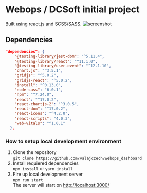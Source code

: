# Webops / DCSoft initial project
   
Built using react.js and SCSS/SASS.
![screenshot](https://raw.githubusercontent.com/valajczech/webops_dashboard/master/screenshot.png)
## Dependencies

```json
"dependencies": {
    "@testing-library/jest-dom": "^5.11.4",
    "@testing-library/react": "^11.1.0",
    "@testing-library/user-event": "^12.1.10",
    "chart.js": "^3.5.1",
    "gridjs": "^5.0.2",
    "gridjs-react": "^5.0.2",
    "install": "^0.13.0",
    "node-sass": "6.0.1",
    "npm": "^7.24.0",
    "react": "^17.0.2",
    "react-chartjs-2": "^3.0.5",
    "react-dom": "^17.0.2",
    "react-icons": "^4.2.0",
    "react-scripts": "4.0.3",
    "web-vitals": "^1.0.1"
  },
```

### How to setup local development environment

1. Clone the repository  
   `git clone https://github.com/valajczech/webops_dashboard`  
2. Install requiered dependencies  
   `npm install` or `yarn install`  
3. Fire up local development server  
   `npm run start`  
   The server will start on [http://localhost:3000/](http://localhost:3000/)  
